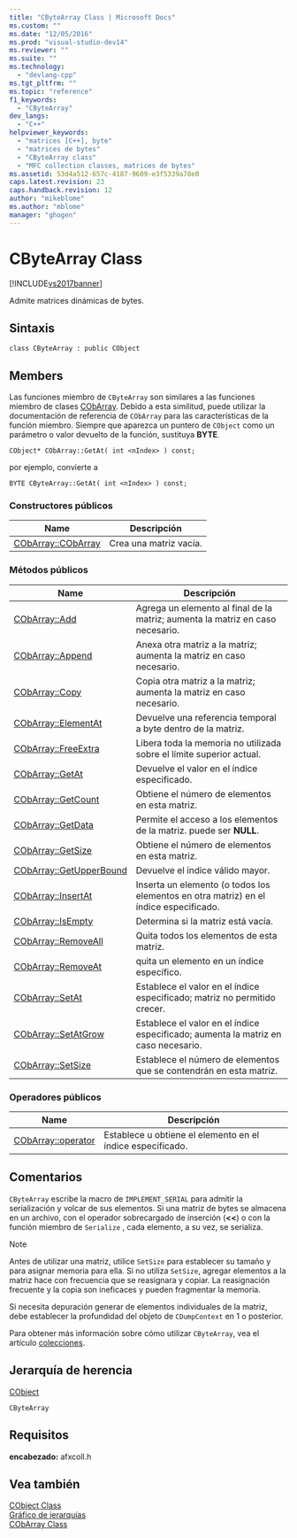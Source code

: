 ```yaml
---
title: "CByteArray Class | Microsoft Docs"
ms.custom: ""
ms.date: "12/05/2016"
ms.prod: "visual-studio-dev14"
ms.reviewer: ""
ms.suite: ""
ms.technology: 
  - "devlang-cpp"
ms.tgt_pltfrm: ""
ms.topic: "reference"
f1_keywords: 
  - "CByteArray"
dev_langs: 
  - "C++"
helpviewer_keywords: 
  - "matrices [C++], byte"
  - "matrices de bytes"
  - "CByteArray class"
  - "MFC collection classes, matrices de bytes"
ms.assetid: 53d4a512-657c-4187-9609-e3f5339a78e0
caps.latest.revision: 23
caps.handback.revision: 12
author: "mikeblome"
ms.author: "mblome"
manager: "ghogen"
---
```

# CByteArray Class
[!INCLUDE[vs2017banner](../../assembler/inline/includes/vs2017banner.md)]

Admite matrices dinámicas de bytes.  
  
## Sintaxis  
  
```  
class CByteArray : public CObject  
```  
  
## Members  
 Las funciones miembro de `CByteArray` son similares a las funciones miembro de clases [CObArray](../../mfc/reference/cobarray-class.md).  Debido a esta similitud, puede utilizar la documentación de referencia de `CObArray` para las características de la función miembro.  Siempre que aparezca un puntero de `CObject` como un parámetro o valor devuelto de la función, sustituya **BYTE**.  
  
 `CObject* CObArray::GetAt( int <nIndex> ) const;`  
  
 por ejemplo, convierte a  
  
 `BYTE CByteArray::GetAt( int <nIndex> ) const;`  
  
### Constructores públicos  
  
|Name|Descripción|  
|----------|-----------------|  
|[CObArray::CObArray](../Topic/CObArray::CObArray.md)|Crea una matriz vacía.|  
  
### Métodos públicos  
  
|Name|Descripción|  
|----------|-----------------|  
|[CObArray::Add](../Topic/CObArray::Add.md)|Agrega un elemento al final de la matriz; aumenta la matriz en caso necesario.|  
|[CObArray::Append](../Topic/CObArray::Append.md)|Anexa otra matriz a la matriz; aumenta la matriz en caso necesario.|  
|[CObArray::Copy](../Topic/CObArray::Copy.md)|Copia otra matriz a la matriz; aumenta la matriz en caso necesario.|  
|[CObArray::ElementAt](../Topic/CObArray::ElementAt.md)|Devuelve una referencia temporal a byte dentro de la matriz.|  
|[CObArray::FreeExtra](../Topic/CObArray::FreeExtra.md)|Libera toda la memoria no utilizada sobre el límite superior actual.|  
|[CObArray::GetAt](../Topic/CObArray::GetAt.md)|Devuelve el valor en el índice especificado.|  
|[CObArray::GetCount](../Topic/CObArray::GetCount.md)|Obtiene el número de elementos en esta matriz.|  
|[CObArray::GetData](../Topic/CObArray::GetData.md)|Permite el acceso a los elementos de la matriz.  puede ser **NULL**.|  
|[CObArray::GetSize](../Topic/CObArray::GetSize.md)|Obtiene el número de elementos en esta matriz.|  
|[CObArray::GetUpperBound](../Topic/CObArray::GetUpperBound.md)|Devuelve el índice válido mayor.|  
|[CObArray::InsertAt](../Topic/CObArray::InsertAt.md)|Inserta un elemento \(o todos los elementos en otra matriz\) en el índice especificado.|  
|[CObArray::IsEmpty](../Topic/CObArray::IsEmpty.md)|Determina si la matriz está vacía.|  
|[CObArray::RemoveAll](../Topic/CObArray::RemoveAll.md)|Quita todos los elementos de esta matriz.|  
|[CObArray::RemoveAt](../Topic/CObArray::RemoveAt.md)|quita un elemento en un índice específico.|  
|[CObArray::SetAt](../Topic/CObArray::SetAt.md)|Establece el valor en el índice especificado; matriz no permitido crecer.|  
|[CObArray::SetAtGrow](../Topic/CObArray::SetAtGrow.md)|Establece el valor en el índice especificado; aumenta la matriz en caso necesario.|  
|[CObArray::SetSize](../Topic/CObArray::SetSize.md)|Establece el número de elementos que se contendrán en esta matriz.|  
  
### Operadores públicos  
  
|Name|Descripción|  
|----------|-----------------|  
|[CObArray::operator](../Topic/CObArray::operator.md)|Establece u obtiene el elemento en el índice especificado.|  
  
## Comentarios  
 `CByteArray` escribe la macro de `IMPLEMENT_SERIAL` para admitir la serialización y volcar de sus elementos.  Si una matriz de bytes se almacena en un archivo, con el operador sobrecargado de inserción \(**\<\<**\) o con la función miembro de `Serialize` , cada elemento, a su vez, se serializa.  
  
> [!NOTE]
>  Antes de utilizar una matriz, utilice `SetSize` para establecer su tamaño y para asignar memoria para ella.  Si no utiliza `SetSize`, agregar elementos a la matriz hace con frecuencia que se reasignara y copiar.  La reasignación frecuente y la copia son ineficaces y pueden fragmentar la memoria.  
  
 Si necesita depuración generar de elementos individuales de la matriz, debe establecer la profundidad del objeto de `CDumpContext` en 1 o posterior.  
  
 Para obtener más información sobre cómo utilizar `CByteArray`, vea el artículo [colecciones](../../mfc/collections.md).  
  
## Jerarquía de herencia  
 [CObject](../../mfc/reference/cobject-class.md)  
  
 `CByteArray`  
  
## Requisitos  
 **encabezado:** afxcoll.h  
  
## Vea también  
 [CObject Class](../../mfc/reference/cobject-class.md)   
 [Gráfico de jerarquías](../../mfc/hierarchy-chart.md)   
 [CObArray Class](../../mfc/reference/cobarray-class.md)